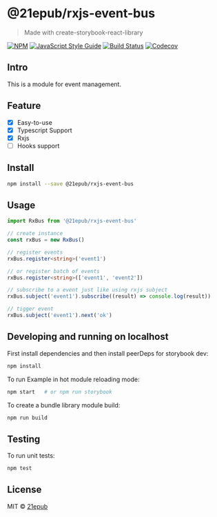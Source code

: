 # @21epub/rxjs-event-bus

> Made with create-storybook-react-library

[![NPM](https://img.shields.io/npm/v/@21epub/rxjs-event-bus.svg)](https://www.npmjs.com/package/@21epub/rxjs-event-bus) [![JavaScript Style Guide](https://img.shields.io/badge/code_style-standard-brightgreen.svg)](https://standardjs.com) [![Build Status](https://img.shields.io/travis/com/21epub/rxjs-event-bus)](https://travis-ci.com/github/21epub/rxjs-event-bus) [![Codecov](https://img.shields.io/codecov/c/github/21epub/rxjs-event-bus)](https://codecov.io/gh/21epub/rxjs-event-bus)

## Intro

This is a module for event management.

## Feature

- [x] Easy-to-use
- [x] Typescript Support
- [x] Rxjs
- [ ] Hooks support

## Install

```bash
npm install --save @21epub/rxjs-event-bus
```

## Usage

```ts
import RxBus from '@21epub/rxjs-event-bus'

// create instance
const rxBus = new RxBus()

// register events
rxBus.register<string>('event1')

// or register batch of events
rxBus.register<string>(['event1', 'event2'])

// subscribe to a event just like using rxjs subject
rxBus.subject('event1').subscribe((result) => console.log(result))

// tigger event
rxBus.subject('event1').next('ok')
```

## Developing and running on localhost

First install dependencies and then install peerDeps for storybook dev:

```sh
npm install
```

To run Example in hot module reloading mode:

```sh
npm start   # or npm run storybook
```

To create a bundle library module build:

```sh
npm run build
```

## Testing

To run unit tests:

```sh
npm test
```

## License

MIT © [21epub](https://github.com/21epub)
